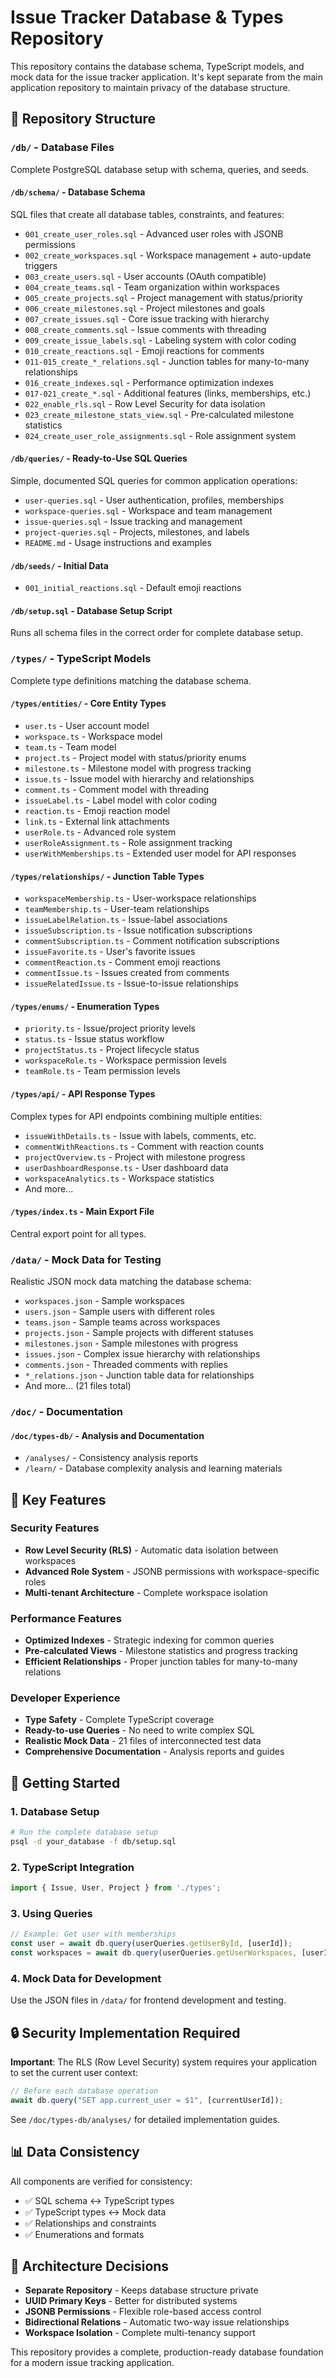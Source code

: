 # Issue Tracker Database & Types Repository

This repository contains the database schema, TypeScript models, and mock data for the issue tracker application. It's kept separate from the main application repository to maintain privacy of the database structure.

## 📁 Repository Structure

### `/db/` - Database Files
Complete PostgreSQL database setup with schema, queries, and seeds.

#### `/db/schema/` - Database Schema
SQL files that create all database tables, constraints, and features:
- `001_create_user_roles.sql` - Advanced user roles with JSONB permissions
- `002_create_workspaces.sql` - Workspace management + auto-update triggers
- `003_create_users.sql` - User accounts (OAuth compatible)
- `004_create_teams.sql` - Team organization within workspaces
- `005_create_projects.sql` - Project management with status/priority
- `006_create_milestones.sql` - Project milestones and goals
- `007_create_issues.sql` - Core issue tracking with hierarchy
- `008_create_comments.sql` - Issue comments with threading
- `009_create_issue_labels.sql` - Labeling system with color coding
- `010_create_reactions.sql` - Emoji reactions for comments
- `011-015_create_*_relations.sql` - Junction tables for many-to-many relationships
- `016_create_indexes.sql` - Performance optimization indexes
- `017-021_create_*.sql` - Additional features (links, memberships, etc.)
- `022_enable_rls.sql` - Row Level Security for data isolation
- `023_create_milestone_stats_view.sql` - Pre-calculated milestone statistics
- `024_create_user_role_assignments.sql` - Role assignment system

#### `/db/queries/` - Ready-to-Use SQL Queries
Simple, documented SQL queries for common application operations:
- `user-queries.sql` - User authentication, profiles, memberships
- `workspace-queries.sql` - Workspace and team management
- `issue-queries.sql` - Issue tracking and management
- `project-queries.sql` - Projects, milestones, and labels
- `README.md` - Usage instructions and examples

#### `/db/seeds/` - Initial Data
- `001_initial_reactions.sql` - Default emoji reactions

#### `/db/setup.sql` - Database Setup Script
Runs all schema files in the correct order for complete database setup.

### `/types/` - TypeScript Models
Complete type definitions matching the database schema.

#### `/types/entities/` - Core Entity Types
- `user.ts` - User account model
- `workspace.ts` - Workspace model
- `team.ts` - Team model
- `project.ts` - Project model with status/priority enums
- `milestone.ts` - Milestone model with progress tracking
- `issue.ts` - Issue model with hierarchy and relationships
- `comment.ts` - Comment model with threading
- `issueLabel.ts` - Label model with color coding
- `reaction.ts` - Emoji reaction model
- `link.ts` - External link attachments
- `userRole.ts` - Advanced role system
- `userRoleAssignment.ts` - Role assignment tracking
- `userWithMemberships.ts` - Extended user model for API responses

#### `/types/relationships/` - Junction Table Types
- `workspaceMembership.ts` - User-workspace relationships
- `teamMembership.ts` - User-team relationships
- `issueLabelRelation.ts` - Issue-label associations
- `issueSubscription.ts` - Issue notification subscriptions
- `commentSubscription.ts` - Comment notification subscriptions
- `issueFavorite.ts` - User's favorite issues
- `commentReaction.ts` - Comment emoji reactions
- `commentIssue.ts` - Issues created from comments
- `issueRelatedIssue.ts` - Issue-to-issue relationships

#### `/types/enums/` - Enumeration Types
- `priority.ts` - Issue/project priority levels
- `status.ts` - Issue status workflow
- `projectStatus.ts` - Project lifecycle status
- `workspaceRole.ts` - Workspace permission levels
- `teamRole.ts` - Team permission levels

#### `/types/api/` - API Response Types
Complex types for API endpoints combining multiple entities:
- `issueWithDetails.ts` - Issue with labels, comments, etc.
- `commentWithReactions.ts` - Comment with reaction counts
- `projectOverview.ts` - Project with milestone progress
- `userDashboardResponse.ts` - User dashboard data
- `workspaceAnalytics.ts` - Workspace statistics
- And more...

#### `/types/index.ts` - Main Export File
Central export point for all types.

### `/data/` - Mock Data for Testing
Realistic JSON mock data matching the database schema:
- `workspaces.json` - Sample workspaces
- `users.json` - Sample users with different roles
- `teams.json` - Sample teams across workspaces
- `projects.json` - Sample projects with different statuses
- `milestones.json` - Sample milestones with progress
- `issues.json` - Complex issue hierarchy with relationships
- `comments.json` - Threaded comments with replies
- `*_relations.json` - Junction table data for relationships
- And more... (21 files total)

### `/doc/` - Documentation
#### `/doc/types-db/` - Analysis and Documentation
- `/analyses/` - Consistency analysis reports
- `/learn/` - Database complexity analysis and learning materials

## 🔧 Key Features

### Security Features
- **Row Level Security (RLS)** - Automatic data isolation between workspaces
- **Advanced Role System** - JSONB permissions with workspace-specific roles
- **Multi-tenant Architecture** - Complete workspace isolation

### Performance Features
- **Optimized Indexes** - Strategic indexing for common queries
- **Pre-calculated Views** - Milestone statistics and progress tracking
- **Efficient Relationships** - Proper junction tables for many-to-many relations

### Developer Experience
- **Type Safety** - Complete TypeScript coverage
- **Ready-to-use Queries** - No need to write complex SQL
- **Realistic Mock Data** - 21 files of interconnected test data
- **Comprehensive Documentation** - Analysis reports and guides

## 🚀 Getting Started

### 1. Database Setup
```bash
# Run the complete database setup
psql -d your_database -f db/setup.sql
```

### 2. TypeScript Integration
```typescript
import { Issue, User, Project } from './types';
```

### 3. Using Queries
```javascript
// Example: Get user with memberships
const user = await db.query(userQueries.getUserById, [userId]);
const workspaces = await db.query(userQueries.getUserWorkspaces, [userId]);
```

### 4. Mock Data for Development
Use the JSON files in `/data/` for frontend development and testing.

## 🔒 Security Implementation Required

**Important**: The RLS (Row Level Security) system requires your application to set the current user context:

```javascript
// Before each database operation
await db.query("SET app.current_user = $1", [currentUserId]);
```

See `/doc/types-db/analyses/` for detailed implementation guides.

## 📊 Data Consistency

All components are verified for consistency:
- ✅ SQL schema ↔ TypeScript types
- ✅ TypeScript types ↔ Mock data  
- ✅ Relationships and constraints
- ✅ Enumerations and formats

## 🎯 Architecture Decisions

- **Separate Repository** - Keeps database structure private
- **UUID Primary Keys** - Better for distributed systems
- **JSONB Permissions** - Flexible role-based access control
- **Bidirectional Relations** - Automatic two-way issue relationships
- **Workspace Isolation** - Complete multi-tenancy support

This repository provides a complete, production-ready database foundation for a modern issue tracking application.